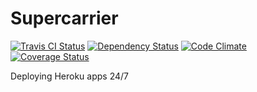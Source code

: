 # Supercarrier
[![Travis CI Status](https://travis-ci.org/robertodecurnex/supercarrier.png)](https://travis-ci.org/robertodecurnex/supercarrier) [![Dependency Status](https://gemnasium.com/robertodecurnex/supercarrier.png)](https://gemnasium.com/robertodecurnex/supercarrier) [![Code Climate](https://codeclimate.com/github/robertodecurnex/supercarrier.png)](https://codeclimate.com/github/robertodecurnex/supercarrier) [![Coverage Status](https://coveralls.io/repos/robertodecurnex/supercarrier/badge.png?branch=master)](https://coveralls.io/r/robertodecurnex/supercarrier)


Deploying Heroku apps 24/7
